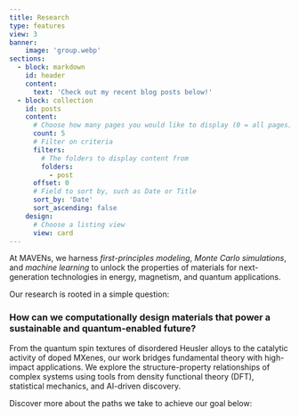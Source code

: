 ```yaml
---
title: Research
type: features
view: 3
banner:
    image: 'group.webp'
sections:
  - block: markdown
    id: header
    content:
      text: 'Check out my recent blog posts below!'
  - block: collection
    id: posts
    content:
      # Choose how many pages you would like to display (0 = all pages)
      count: 5
      # Filter on criteria
      filters:
        # The folders to display content from
        folders:
          - post
      offset: 0
      # Field to sort by, such as Date or Title
      sort_by: 'Date'
      sort_ascending: false
    design:
      # Choose a listing view
      view: card
---
```

At MAVENs, we harness _first-principles modeling_, _Monte Carlo simulations_, and _machine learning_ to unlock the properties of materials for next-generation technologies in energy, magnetism, and quantum applications.

Our research is rooted in a simple question:
### How can we computationally design materials that power a sustainable and quantum-enabled future?

From the quantum spin textures of disordered Heusler alloys to the catalytic activity of doped MXenes, our work bridges fundamental theory with high-impact applications. We explore the structure-property relationships of complex systems using tools from density functional theory (DFT), statistical mechanics, and AI-driven discovery.

<!-- For our recent publications, go to {{% cta cta_link="../publication/" cta_text="Publications" %}} -->

Discover more about the paths we take to achieve our goal below:
